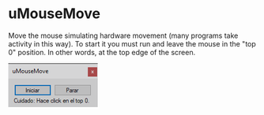 # uMouseMove
 Move the mouse simulating hardware movement (many programs take activity in this way). To start it you must run and leave the mouse in the "top 0" position. In other words, at the top edge of the screen.

 ![alt text](https://raw.githubusercontent.com/unarix/uMouseMove/master/screenshot.png)